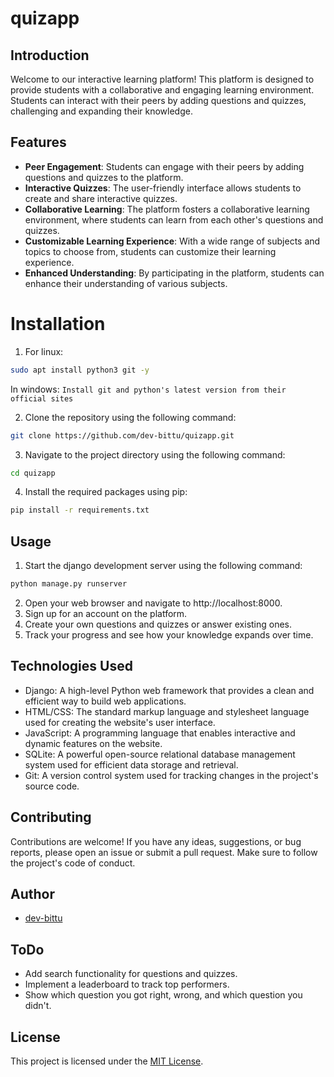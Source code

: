 # quizapp
## Introduction
Welcome to our interactive learning platform!
This platform is designed to provide students with a collaborative and engaging learning environment.
Students can interact with their peers by adding questions and quizzes, challenging and expanding their knowledge.

## Features
- **Peer Engagement**: Students can engage with their peers by adding questions and quizzes to the platform.
- **Interactive Quizzes**: The user-friendly interface allows students to create and share interactive quizzes.
- **Collaborative Learning**: The platform fosters a collaborative learning environment, where students can learn from each other's questions and quizzes.
- **Customizable Learning Experience**: With a wide range of subjects and topics to choose from, students can customize their learning experience.
- **Enhanced Understanding**: By participating in the platform, students can enhance their understanding of various subjects.

# Installation
1. For linux:
```bash
sudo apt install python3 git -y
```
In windows: ``Install git and python's latest version from their official sites``

2. Clone the repository using the following command:
```bash
git clone https://github.com/dev-bittu/quizapp.git
```
3. Navigate to the project directory using the following command:
```bash
cd quizapp
```
4. Install the required packages using pip:
```bash
pip install -r requirements.txt
```

## Usage
1. Start the django development server using the following command:
```bash
python manage.py runserver
```
2. Open your web browser and navigate to http://localhost:8000.
3. Sign up for an account on the platform.
4. Create your own questions and quizzes or answer existing ones.
5. Track your progress and see how your knowledge expands over time.

## Technologies Used
- Django: A high-level Python web framework that provides a clean and efficient way to build web applications.
- HTML/CSS: The standard markup language and stylesheet language used for creating the website's user interface.
- JavaScript: A programming language that enables interactive and dynamic features on the website.
- SQLite: A powerful open-source relational database management system used for efficient data storage and retrieval.
- Git: A version control system used for tracking changes in the project's source code.

## Contributing
Contributions are welcome!
If you have any ideas, suggestions, or bug reports, please open an issue or submit a pull request.
Make sure to follow the project's code of conduct.

## Author
- [dev-bittu](https://github.com/dev-bittu "dev-bittu")

## ToDo
- Add search functionality for questions and quizzes.
- Implement a leaderboard to track top performers.
- Show which question you got right, wrong, and which question you didn't.

## License
This project is licensed under the [MIT License](LICENSE "License File").
